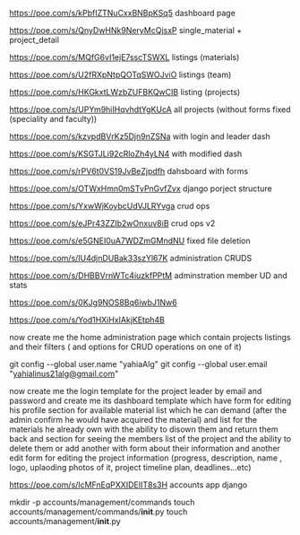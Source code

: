 https://poe.com/s/kPbfIZTNuCxxBNBpKSq5
dashboard page

https://poe.com/s/QnyDwHNk9NeryMcQjsxP
single_material + project_detail

https://poe.com/s/MQfG6vI1ejE7sscTSWXL
listings (materials)

https://poe.com/s/U2fRXpNtpQOTqSWOJviO
listings (team)

https://poe.com/s/HKGkxtLWzbZUFBKQwCIB
listing (projects)

https://poe.com/s/UPYm9hiIHqvhdtYgKUcA
all projects (without forms fixed (speciality and faculty))

https://poe.com/s/kzvpdBVrKz5Djn9nZSNa
with login and leader dash

https://poe.com/s/KSGTJLi92cRloZh4yLN4
with modified dash

https://poe.com/s/rPV6t0VS19JvBeZjpdfh
dahsboard with forms

https://poe.com/s/OTWxHmn0mSTyPnGvfZvx
django porject structure


https://poe.com/s/YxwWjKoybcUdVJLRYvga
crud ops


https://poe.com/s/eJPr43ZZIb2wOnxuv8iB
crud ops v2

https://poe.com/s/e5GNEI0uA7WDZmGMndNU
fixed file deletion

https://poe.com/s/IU4djnDUBak33szYl67K
administration CRUDS

https://poe.com/s/DHBBVrnWTc4iuzkfPPtM
adminstration member UD and stats

https://poe.com/s/0KJg9NOS8Bq6iwbJ1Nw6

https://poe.com/s/Yod1HXiHxIAkjKEtph4B

now create me the home administration page which contain projects listings and their filters ( and options for CRUD operations on one of it)

git config --global user.name "yahiaAlg"
git config --global user.email "yahialinus21alg@gmail.com"

now create me the login template for the project leader by email and password and create me its dashboard template which have form for editing his profile section for available material list which he can demand (after the admin confirm he would have acquired the material) and list for the materials he already own with the ability to disown them and return them back and section for seeing the members list of the project and the ability to delete them or add another with form about their information and another edit form for editing the project information (progress, description, name , logo, uplaoding photos of it, project timeline plan, deadlines...etc)




https://poe.com/s/IcMFnEqPXXIDEIIT8s3H
accounts app django 



mkdir -p accounts/management/commands
touch accounts/management/commands/__init__.py
touch accounts/management/__init__.py